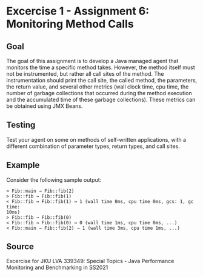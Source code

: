 # Excercise 1 - Assignment 6: Monitoring Method Calls
## Goal
The goal of this assignment is to develop a Java managed agent that monitors the time a specific
method takes. However, the method itself must not be instrumented, but rather all call sites of the
method. The instrumentation should print the call site, the called method, the parameters, the return
value, and several other metrics (wall clock time, cpu time, the number of garbage collections that
occurred during the method execution and the accumulated time of these garbage collections).
These metrics can be obtained using JMX Beans.

## Testing
Test your agent on some on methods of self-written applications, with a different combination of
parameter types, return types, and call sites.

## Example
Consider the following sample output:
```
> Fib::main → Fib::fib(2)
> Fib::fib → Fib::fib(1)
< Fib::fib → Fib::fib(1) → 1 (wall time 0ms, cpu time 0ms, gcs: 1, gc time:
10ms)
> Fib::fib → Fib::fib(0)
< Fib::fib → Fib::fib(0) → 0 (wall time 1ms, cpu time 0ms, ...)
< Fib::main → Fib::fib(2) → 1 (wall time 3ms, cpu time 1ms, ...)
```

## Source
Excercise for JKU LVA 339349: Special Topics - Java Performance Monitoring and Benchmarking in SS2021
